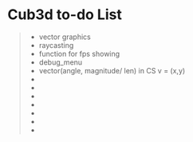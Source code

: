 
# Cub3d to-do List

> - vector graphics
> - raycasting
> - function for fps showing 
> - debug_menu
> - vector(angle, magnitude/ len) in CS v = (x,y) 
> - 
> - 
> - 
> - 
> - 
> - 
> - 
